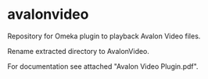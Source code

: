 avalonvideo
===========

Repository for Omeka plugin to playback Avalon Video files.

Rename extracted directory to AvalonVideo.

For documentation see attached "Avalon Video Plugin.pdf".
